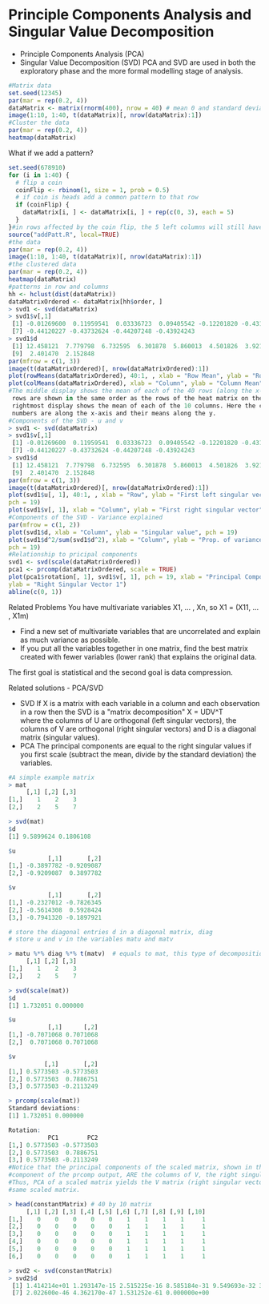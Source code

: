 # Principle Components Analysis and Singular Value Decomposition
* Principle Components Analysis (PCA)
* Singular Value Decomposition (SVD)
PCA and SVD are used in both the exploratory phase and the more formal modelling stage of analysis. 
```r
#Matrix data
set.seed(12345)
par(mar = rep(0.2, 4))
dataMatrix <- matrix(rnorm(400), nrow = 40) # mean 0 and standard deviation 1; 10 columns and 40 rows
image(1:10, 1:40, t(dataMatrix)[, nrow(dataMatrix):1])
#Cluster the data
par(mar = rep(0.2, 4))
heatmap(dataMatrix)
```
What if we add a pattern?
```r
set.seed(678910)
for (i in 1:40) {
  # flip a coin
  coinFlip <- rbinom(1, size = 1, prob = 0.5)
  # if coin is heads add a common pattern to that row
  if (coinFlip) {
    dataMatrix[i, ] <- dataMatrix[i, ] + rep(c(0, 3), each = 5)
  }
}#in rows affected by the coin flip, the 5 left columns will still have a mean of 0 but the right 5 columns will have a mean closer to 3.
source("addPatt.R", local=TRUE)
#the data
par(mar = rep(0.2, 4))
image(1:10, 1:40, t(dataMatrix)[, nrow(dataMatrix):1])
#the clustered data
par(mar = rep(0.2, 4))
heatmap(dataMatrix)
#patterns in row and columns
hh <- hclust(dist(dataMatrix))
dataMatrixOrdered <- dataMatrix[hh$order, ]
> svd1 <- svd(dataMatrix)
> svd1$v[,1]
 [1] -0.01269600  0.11959541  0.03336723  0.09405542 -0.12201820 -0.43175437
 [7] -0.44120227 -0.43732624 -0.44207248 -0.43924243
> svd1$d
 [1] 12.458121  7.779798  6.732595  6.301878  5.860013  4.501826  3.921267  2.973909
 [9]  2.401470  2.152848
par(mfrow = c(1, 3))
image(t(dataMatrixOrdered)[, nrow(dataMatrixOrdered):1])
plot(rowMeans(dataMatrixOrdered), 40:1, , xlab = "Row Mean", ylab = "Row", pch = 19)
plot(colMeans(dataMatrixOrdered), xlab = "Column", ylab = "Column Mean", pch = 19)
#The middle display shows the mean of each of the 40 rows (along the x-axis). The
 rows are shown in the same order as the rows of the heat matrix on the left. The
 rightmost display shows the mean of each of the 10 columns. Here the column
 numbers are along the x-axis and their means along the y.
#Components of the SVD - u and v
> svd1 <- svd(dataMatrix)
> svd1$v[,1]
 [1] -0.01269600  0.11959541  0.03336723  0.09405542 -0.12201820 -0.43175437
 [7] -0.44120227 -0.43732624 -0.44207248 -0.43924243
> svd1$d
 [1] 12.458121  7.779798  6.732595  6.301878  5.860013  4.501826  3.921267  2.973909
 [9]  2.401470  2.152848
par(mfrow = c(1, 3))
image(t(dataMatrixOrdered)[, nrow(dataMatrixOrdered):1])
plot(svd1$u[, 1], 40:1, , xlab = "Row", ylab = "First left singular vector",
pch = 19)
plot(svd1$v[, 1], xlab = "Column", ylab = "First right singular vector", pch = 19)
#Components of the SVD - Variance explained
par(mfrow = c(1, 2))
plot(svd1$d, xlab = "Column", ylab = "Singular value", pch = 19)
plot(svd1$d^2/sum(svd1$d^2), xlab = "Column", ylab = "Prop. of variance explained",
pch = 19)
#Relationship to pricipal components
svd1 <- svd(scale(dataMatrixOrdered))
pca1 <- prcomp(dataMatrixOrdered, scale = TRUE)
plot(pca1$rotation[, 1], svd1$v[, 1], pch = 19, xlab = "Principal Component 1",
ylab = "Right Singular Vector 1")
abline(c(0, 1))
```
Related Problems
You have multivariate variables X1, … , Xn, so X1 = (X11, … , X1m)
* Find a new set of multivariate variables that are uncorrelated and explain as much variance as
possible.
* If you put all the variables together in one matrix, find the best matrix created with fewer variables
(lower rank) that explains the original data.   

The first goal is statistical and the second goal is data compression.

Related solutions - PCA/SVD
* SVD
If X is a matrix with each variable in a column and each observation in a row then the SVD is a
"matrix decomposition"
X = UDV^T   
where the columns of U are orthogonal (left singular vectors), the columns of V are orthogonal (right
singular vectors) and D is a diagonal matrix (singular values).
* PCA
The principal components are equal to the right singular values if you first scale (subtract the mean,
divide by the standard deviation) the variables.
```r
#A simple example matrix
> mat
     [,1] [,2] [,3]
[1,]    1    2    3
[2,]    2    5    7

> svd(mat)
$d  
[1] 9.5899624 0.1806108

$u
           [,1]       [,2]
[1,] -0.3897782 -0.9209087
[2,] -0.9209087  0.3897782

$v
           [,1]       [,2]
[1,] -0.2327012 -0.7826345
[2,] -0.5614308  0.5928424
[3,] -0.7941320 -0.1897921

# store the diagonal entries d in a diagonal matrix, diag
# store u and v in the variables matu and matv

> matu %*% diag %*% t(matv)  # equals to mat, this type of decomposition is NOT unique
     [,1] [,2] [,3]
[1,]    1    2    3
[2,]    2    5    7

> svd(scale(mat))
$d
[1] 1.732051 0.000000

$u
           [,1]      [,2]
[1,] -0.7071068 0.7071068
[2,]  0.7071068 0.7071068

$v
          [,1]       [,2]
[1,] 0.5773503 -0.5773503
[2,] 0.5773503  0.7886751
[3,] 0.5773503 -0.2113249

> prcomp(scale(mat))
Standard deviations:
[1] 1.732051 0.000000

Rotation:
           PC1        PC2
[1,] 0.5773503 -0.5773503
[2,] 0.5773503  0.7886751
[3,] 0.5773503 -0.2113249
#Notice that the principal components of the scaled matrix, shown in the Rotation
#component of the prcomp output, ARE the columns of V, the right singular values.
#Thus, PCA of a scaled matrix yields the V matrix (right singular vectors) of the
#same scaled matrix.
```
```r
> head(constantMatrix) # 40 by 10 matrix
     [,1] [,2] [,3] [,4] [,5] [,6] [,7] [,8] [,9] [,10]
[1,]    0    0    0    0    0    1    1    1    1     1
[2,]    0    0    0    0    0    1    1    1    1     1
[3,]    0    0    0    0    0    1    1    1    1     1
[4,]    0    0    0    0    0    1    1    1    1     1
[5,]    0    0    0    0    0    1    1    1    1     1
[6,]    0    0    0    0    0    1    1    1    1     1

> svd2 <- svd(constantMatrix)
> svd2$d
 [1] 1.414214e+01 1.293147e-15 2.515225e-16 8.585184e-31 9.549693e-32 3.330034e-32
 [7] 2.022600e-46 4.362170e-47 1.531252e-61 0.000000e+00
```


